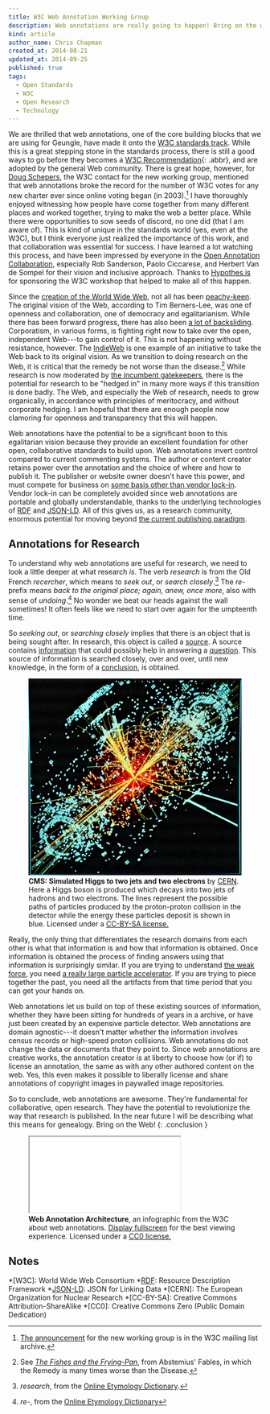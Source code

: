 ```yaml
---
title: W3C Web Annotation Working Group
description: Web annotations are really going to happen! Bring on the web.
kind: article
author_name: Chris Chapman
created_at: 2014-08-21
updated_at: 2014-09-25
published: true
tags:
  - Open Standards
  - W3C
  - Open Research
  - Technology
---
```


We are thrilled that web annotations, one of the core building blocks that we
are using for Geungle, have made it onto the [W3C standards
track][w3c-annotation]. While this is a great stepping stone in the standards
process, there is still a good ways to go before they becomes a [W3C
Recommendation][w3c-rec]{: .abbr}, and are adopted by the general Web
community.  There is great hope, however, for [Doug Schepers][shepazu], the W3C
contact for the new working group, mentioned that web annotations broke the
record for the number of W3C votes for any new charter ever since online voting
began (in <span class="oldstyle">2003</span>).[^w3c-email] I have thoroughly
enjoyed witnessing how people have come together from many different places and
worked together, trying to make the web a better place.  While there were
opportunities to sow seeds of discord, no one did (that I am aware of). This is
kind of unique in the standards world (yes, even at the W3C), but I think
everyone just realized the importance of this work, and that collaboration was
essential for success.  I have learned a lot watching this process, and have
been impressed by everyone in the [Open Annotation Collaboration][oac],
especially Rob Sanderson, Paolo Ciccarese, and Herbert Van de Sompel for their
vision and inclusive approach.  Thanks to [Hypothes.is][h] for sponsoring the
W3C workshop that helped to make all of this happen.


Since the [creation of the World Wide Web][oai8], not all has been
[peachy-keen][pk]. The original vision of the Web, according to Tim
Berners-Lee, was one of openness and collaboration, one of democracy and
egalitarianism. While there has been forward progress, there has also been [a
lot of backsliding][internet-lost]. Corporatism, in various forms, is fighting
right now to take over the open, independent Web---to gain control of it. This
is not happening without resistance, however. The [IndieWeb][iwc] is one
example of an initiative to take the Web back to its original vision. As we
transition to doing research on the Web, it is critical that the remedy be not
worse than the disease.[^fishes] While research is now moderated by [the
incumbent gatekeepers][paradigm], there is the potential for research to be
"hedged in" in many more ways if this transition is done badly. The Web, and
especially the Web of research, needs to grow organically, in accordance with
principles of meritocracy, and without corporate hedging. I am hopeful that
there are enough people now clamoring for openness and transparency that this
will happen. 

<!--MORE-->

Web annotations have the potential to be a significant boon to this egalitarian
vision because they provide an excellent foundation for other open,
collaborative standards to build upon. Web annotations invert control compared
to current commenting systems. The author or content creator retains power over
the annotation and the choice of where and how to publish it. The publisher or
website owner doesn't have this power, and must compete for business on [some
basis other than vendor lock-in][vision]. Vendor lock-in can be completely
avoided since web annotations are portable and globally understandable, thanks
to the underlying technologies of [RDF][RDF] and [JSON-LD][JSON-LD]. All of
this gives us, as a research community, enormous potential for moving beyond
[the current publishing paradigm][paradigm].

## Annotations for Research

To understand why web annotations are useful for research, we need to look a
little deeper at what research _is_. The verb _research_ is from the Old French
<dfn id="def-recercher">recercher</dfn>, which means to _seek out_, or _search
closely_.[^term-research] The <dfn id="def-re-">re-</dfn> prefix means _back to
the original place; again, anew, once more_, also with sense of
_undoing_.[^term-re-] No wonder we beat our heads against the wall sometimes!
It often feels like we need to start over again for the umpteenth time.

So _seeking out_, or _searching closely_ implies that there is an object that
is being sought after. In research, this object is called a [source][S]. A
source contains [information][I] that could possibly help in answering a
[question][Q]. This source of information is searched closely, over and over,
until new knowledge, in the form of a [conclusion][C], is obtained.

<figure resource="#simulated-higgs" class="img" typeof="schema:ImageObject prov:Entity">
  <link property="prov:wasDerivedFrom" href="http://cds.cern.ch/record/628469" typeof="prov:Entity">
  <img property="schema:contentUrl" class="static" alt="CMS: Simulated Higgs to two jets and two electrons" src="higgsboson.jpeg" />
  <figcaption class="small">
    <b property="dc:title schema:name">CMS: Simulated Higgs to two jets and two electrons</b>
    by <a href="http://cern.ch" property="cc:attributionName" rel="cc:attributionURL dc:creator">CERN</a>.
    <span property="dc:description">Here a Higgs boson is produced which decays
    into two jets of hadrons and two electrons. The lines represent the
    possible paths of particles produced by the proton-proton collision in the
    detector while the energy these particles deposit is shown in blue.</span>
    Licensed under a 
    <a property="cc:license" rel="license" href="http://creativecommons.org/licenses/by-sa/4.0/">CC-BY-SA license.</a>
    <span class="icon-cc"></span><span class="icon-cc-by"></span><span class="icon-cc-sa"></span>
  </figcaption>
</figure>

Really, the only thing that differentiates the research domains from each other
is what that information is and how that information is obtained. Once
information is obtained the process of finding answers using that information
is surprisingly similar. If you are trying to understand [the weak
force][weak-force], you need [a really large particle accelerator][LHC]. If you
are trying to piece together the past, you need all the artifacts from that
time period that you can get your hands on. 

Web annotations let us build on top of these existing sources of information,
whether they have been sitting for hundreds of years in a archive, or have just
been created by an expensive particle detector. Web annotations are domain
agnostic---it doesn't matter whether the information involves census records or
high-speed proton collisions. Web annotations do not change the data or
documents that they point to. Since web annotations are creative works, the
annotation creator is at liberty to choose how (or if) to license an
annotation, the same as with any other authored content on the web. Yes, this
even makes it possible to liberally license and share annotations of copyright
images in paywalled image repositories.

So to conclude, web annotations are awesome. They're fundamental for
collaborative, open research. They have the potential to revolutionize the way
that research is published. In the near future I will be describing what this
means for genealogy. Bring on the Web!
{: .conclusion }

<figure typeof="schema:ImageObject" property="schema:image" resource="#infographic" class="section">
  <meta property="schema:representativeOfPage" content="true" />
  <div class="embed-container wideScreen"> 
    <iframe property="schema:contentUrl" src="annotation-architecture.svg" class="simple static"></iframe>
  </div>

  <figcaption class="small" property="schema:caption"><span
  property="dc:description schema:description"><b property="schema:name
  dc:title">Web Annotation Architecture</b>, an infographic from the <span
  property="schema:author dc:creator" resource="http://www.w3.org">W3C</span>
  about web annotations.</span> <a href="annotation-architecture.svg">Display
  fullscreen</a> for the best viewing experience. Licensed under a <a
  property="cc:license"
  href="http://creativecommons.org/publicdomain/zero/1.0/">CC0 license.</a>
  <span class="icon-cc"></span><span class="icon-cc-zero"></span></figcaption>

</figure>

## Notes

[^term-research]: _research_, from the [Online Etymology Dictionary](http://www.etymonline.com/index.php?term=research).
[^term-re-]: _re-_, from the [Online Etymology Dictionary](http://www.etymonline.com/index.php?term=re-)
[^fishes]: See [_The Fishes and the Frying-Pan_](http://books.google.com/books?id=4UE-AAAAcAAJ&lpg=PA349&ots=74gka8Ll6P&dq=Fables%20of%20Aesop%20and%20Other%20Eminent%20Mythologists%3A%20Abstemius's%20Fables&pg=PA289#v=onepage&q&f=false), from Abstemius' Fables, in which the Remedy is many times worse than the Disease.
[^w3c-email]: [The announcement](http://lists.w3.org/Archives/Public/public-openannotation/2014Aug/0003.html) for the new working group is in the W3C mailing list archive.

[internet-lost]: http://www.theguardian.com/technology/2014/aug/24/internet-lost-its-way-tim-berners-lee-world-wide-web "How the web lost its way–and its founding principles"
[pk]: http://www.oxforddictionaries.com/definition/american_english/peachy-keen 
[RDF]: http://en.wikipedia.org/wiki/Resource_Description_Framework
[JSON-LD]: http://json-ld.org/
[oai8]: /blog/heading-to-oai8/#p[TsrKoa],h[TsrKoa] "A little about the beginnings of the WWW"
[mission]: /company/#sec:mission
[vision]: /blog/a-social-business/#p[OvoObm],h[OvoObm,1,2]
[S]: /research/process#data
[I]: /research/process#information
[Q]: /research/process#question
[C]: /research/#p[RifNmw],h[RifNmw,3]
[LHC]: http://home.web.cern.ch/topics/large-hadron-collider "Expensive information"
[weak-force]: http://en.wikipedia.org/wiki/Weak_interaction
[paradigm]: /blog/a-social-business/#p[WtcTwn],h[WtcTwn,2]
[w3c-annotation]: http://www.w3.org/annotation/ "W3C Web Annotation Working Group"
[w3c-rec]: http://www.w3.org/standards/faq#std "What is a W3C Recommendation?"
[shepazu]: http://www.w3.org/People/Schepers/
[oac]: http://www.openannotation.org/
[iwc]: http://indiewebcamp.com/
[corporatism]: http://www.economicpolicyjournal.com/2009/11/explaining-difference-between.html "Capitalism vs Corporatism"
[h]: https://hypothes.is/

*[W3C]: World Wide Web Consortium
*[RDF]: Resource Description Framework
*[JSON-LD]: JSON for Linking Data
*[CERN]: The European Organization for Nuclear Research
*[CC-BY-SA]: Creative Commons Attribution-ShareAlike
*[CC0]: Creative Commons Zero (Public Domain Dedication)
